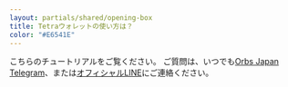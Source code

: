 ```yaml
---
layout: partials/shared/opening-box
title: Tetraウォレットの使い方は？
color: "#E6541E"
---
```


こちらのチュートリアルをご覧ください。
ご質問は、いつでも[Orbs Japan Telegram](https://t.me/joinchat/G0HZhBQssmZ05v6sp_G6jg)、または[オフィシャルLINE](https://line.me/R/ti/p/%40vrf9558a)にご連絡ください。
